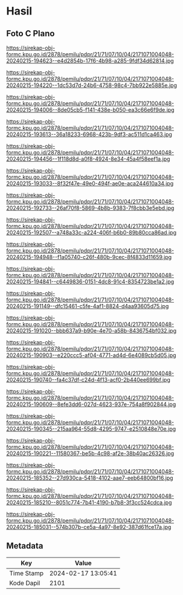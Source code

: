 # Hasil

## Foto C Plano

https://sirekap-obj-formc.kpu.go.id/2878/pemilu/pdpr/21/71/07/10/04/2171071004048-20240215-194623--e4d2854b-17f6-4b98-a285-9fdf34d62814.jpg

https://sirekap-obj-formc.kpu.go.id/2878/pemilu/pdpr/21/71/07/10/04/2171071004048-20240215-194220--1dc53d7d-24b6-4758-98c4-7bb922e5885e.jpg

https://sirekap-obj-formc.kpu.go.id/2878/pemilu/pdpr/21/71/07/10/04/2171071004048-20240215-194006--8de05cb5-f141-438e-b050-ea3c66e6f9de.jpg

https://sirekap-obj-formc.kpu.go.id/2878/pemilu/pdpr/21/71/07/10/04/2171071004048-20240215-193613--36a18233-6968-423b-9df3-ac511d1ca463.jpg

https://sirekap-obj-formc.kpu.go.id/2878/pemilu/pdpr/21/71/07/10/04/2171071004048-20240215-194456--1f118d8d-a0f8-4924-8e34-45a4f58eef1a.jpg

https://sirekap-obj-formc.kpu.go.id/2878/pemilu/pdpr/21/71/07/10/04/2171071004048-20240215-193033--8f32f47e-49e0-494f-ae0e-aca244610a34.jpg

https://sirekap-obj-formc.kpu.go.id/2878/pemilu/pdpr/21/71/07/10/04/2171071004048-20240215-192733--26af70f8-5869-4b8b-9383-7f8cbb3e5ebd.jpg

https://sirekap-obj-formc.kpu.go.id/2878/pemilu/pdpr/21/71/07/10/04/2171071004048-20240215-192507--a748a33c-a224-406f-b6b0-89b80cca86ad.jpg

https://sirekap-obj-formc.kpu.go.id/2878/pemilu/pdpr/21/71/07/10/04/2171071004048-20240215-194948--f1a05740-c26f-480b-9cec-8f4833d11659.jpg

https://sirekap-obj-formc.kpu.go.id/2878/pemilu/pdpr/21/71/07/10/04/2171071004048-20240215-194841--c6449836-0151-4dc8-91c4-8354723be1a2.jpg

https://sirekap-obj-formc.kpu.go.id/2878/pemilu/pdpr/21/71/07/10/04/2171071004048-20240215-191149--dfc15461-c5fe-4af1-8824-d4aa93605d75.jpg

https://sirekap-obj-formc.kpu.go.id/2878/pemilu/pdpr/21/71/07/10/04/2171071004048-20240215-191020--bbb637a9-b90e-4e70-a58b-8436754bf032.jpg

https://sirekap-obj-formc.kpu.go.id/2878/pemilu/pdpr/21/71/07/10/04/2171071004048-20240215-190903--e220ccc5-af04-4771-ad4d-6e4089cb5d05.jpg

https://sirekap-obj-formc.kpu.go.id/2878/pemilu/pdpr/21/71/07/10/04/2171071004048-20240215-190740--fa4c37df-c24d-4f13-acf0-2b440ee699bf.jpg

https://sirekap-obj-formc.kpu.go.id/2878/pemilu/pdpr/21/71/07/10/04/2171071004048-20240215-190609--8efe3dd6-027d-4623-937e-754a8f902844.jpg

https://sirekap-obj-formc.kpu.go.id/2878/pemilu/pdpr/21/71/07/10/04/2171071004048-20240215-190345--215aa964-55d8-4295-9747-e2510848e70e.jpg

https://sirekap-obj-formc.kpu.go.id/2878/pemilu/pdpr/21/71/07/10/04/2171071004048-20240215-190221--11580367-be5b-4c98-af2e-38b40ac26326.jpg

https://sirekap-obj-formc.kpu.go.id/2878/pemilu/pdpr/21/71/07/10/04/2171071004048-20240215-185352--27d930ca-5418-4102-aae7-eeb64800bf16.jpg

https://sirekap-obj-formc.kpu.go.id/2878/pemilu/pdpr/21/71/07/10/04/2171071004048-20240215-185210--8051c774-7b41-4190-b7b8-3f3cc524cdca.jpg

https://sirekap-obj-formc.kpu.go.id/2878/pemilu/pdpr/21/71/07/10/04/2171071004048-20240215-185031--574b307b-ce5a-4a97-8e92-387d61fce17a.jpg


## Metadata

| Key        | Value               |
| ---------- | ------------------- |
| Time Stamp | 2024-02-17 13:05:41 |
| Kode Dapil | 2101                |



